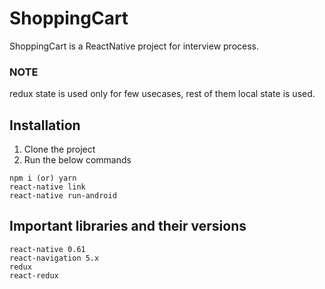 # ShoppingCart

ShoppingCart is a ReactNative project for interview process.

### NOTE
redux state is used only for few usecases, rest of them local state is used.

## Installation

1) Clone the project
2) Run the below commands

```
npm i (or) yarn
react-native link
react-native run-android
```

## Important libraries and their versions

```
react-native 0.61
react-navigation 5.x 
redux
react-redux
```
